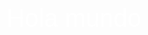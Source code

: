 <!DOCTYPE html>
<html lang="en">
<link rel="stylesheet" href="./style.css">
<link rel="preconnect" href="https://fonts.googleapis.com">
<link rel="preconnect" href="https://fonts.gstatic.com" crossorigin>
<link href="https://fonts.googleapis.com/css2?family=Montserrat:wght@300&family=Open+Sans:wght@300&display=swap" rel="stylesheet">
<head>
    <meta charset="UTF-8">
    <meta http-equiv="X-UA-Compatible" content="IE=edge">
    <meta name="viewport" content="width=device-width, initial-scale=1.0">
</head>
<body>
    <h1>Hola mundo</h1>
</body>
</html>
<style>
    h1 {
        font-family: 'Montserrat', sans-serif;
        font-weight: 300;
        font-size: 2.5rem;
        color: #fff;
        text-align: center;
        margin-top: 10rem;
    }
</style>
